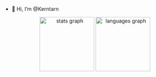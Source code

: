 - 👋 Hi, I’m @Kerntarn
<div align="center">
  <img src="https://github-readme-stats.vercel.app/api?username=Kerntarn&hide_title=false&hide_rank=false&show_icons=true&include_all_commits=true&count_private=true&disable_animations=false&theme=tokyonight&locale=en&hide_border=false" height="150" alt="stats graph"  />
  <img src="https://github-readme-stats.vercel.app/api/top-langs?username=Kerntarn&locale=en&hide_title=false&layout=compact&card_width=320&langs_count=5&theme=tokyonight&hide_border=false" height="150" alt="languages graph"  />
</div>

<!---
Kerntarn/Kerntarn is a ✨ special ✨ repository because its `README.md` (this file) appears on your GitHub profile.
You can click the Preview link to take a look at your changes.
--->
